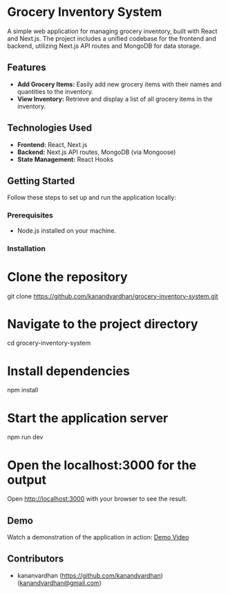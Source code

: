 # Grocery Inventory System

A simple web application for managing grocery inventory, built with React and Next.js. The project includes a unified codebase for the frontend and backend, utilizing Next.js API routes and MongoDB for data storage.

## Features

- **Add Grocery Items:** Easily add new grocery items with their names and quantities to the inventory.
- **View Inventory:** Retrieve and display a list of all grocery items in the inventory.

## Technologies Used

- **Frontend:** React, Next.js
- **Backend:** Next.js API routes, MongoDB (via Mongoose)
- **State Management:** React Hooks

## Getting Started

Follow these steps to set up and run the application locally:

### Prerequisites

- Node.js installed on your machine.

### Installation

# Clone the repository

git clone https://github.com/kanandvardhan/grocery-inventory-system.git

# Navigate to the project directory

cd grocery-inventory-system

# Install dependencies

npm install

# Start the application server

npm run dev

# Open the localhost:3000 for the output

Open [http://localhost:3000](http://localhost:3000) with your browser to see the result.

## Demo

Watch a demonstration of the application in action: [Demo Video](link-to-your-demo-video)

## Contributors

- kananvardhan (https://github.com/kanandvardhan) (kanandvardhan@gmail.com)
